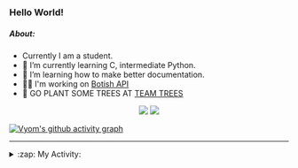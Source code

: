 ### Hello World!

##### About:
- Currently I am a student.
- 🌱 I’m currently learning C, intermediate Python.
- 🌱 I’m learning how to make better documentation.
- 👨‍💻 I'm working on [Botish API](https://github.com/Vyvy-vi/api)
- 🌱 GO PLANT SOME TREES AT [TEAM TREES](https://teamtrees.org/)

<p align="center">
  <a href="https://twitter.com/Vyvy_viM"><img target="_blank" src="https://img.shields.io/badge/twitter%20@Vyvy_viM-0D95E8?style=for-the-badge&logo=twitter&logoColor=white"/></a> 
  <a href="https://vyvy-vi.github.io/portfolio"><img target="_blank" src="https://img.shields.io/badge/-I_love_open_source-green?style=for-the-badge&logo=github&logoColor=black"/></a> 
</p>

[![Vyom's github activity graph](https://activity-graph.herokuapp.com/graph?username=Vyvy-vi)](https://github.com/ashutosh00710/github-readme-activity-graph)

---
<details>
  <summary>:zap: My Activity:</summary>
  
<!--START_SECTION:waka-->
![Code Time](http://img.shields.io/badge/Code%20Time-707%20hrs%2027%20mins-blue)

**I'm a Night 🦉** 

```text
🌞 Morning    54 commits     ██░░░░░░░░░░░░░░░░░░░░░░░   7.62% 
🌆 Daytime    173 commits    ██████░░░░░░░░░░░░░░░░░░░   24.4% 
🌃 Evening    242 commits    ████████░░░░░░░░░░░░░░░░░   34.13% 
🌙 Night      240 commits    ████████░░░░░░░░░░░░░░░░░   33.85%

```
📅 **I'm Most Productive on Sunday** 

```text
Monday       72 commits     ██░░░░░░░░░░░░░░░░░░░░░░░   10.16% 
Tuesday      115 commits    ████░░░░░░░░░░░░░░░░░░░░░   16.22% 
Wednesday    113 commits    ████░░░░░░░░░░░░░░░░░░░░░   15.94% 
Thursday     96 commits     ███░░░░░░░░░░░░░░░░░░░░░░   13.54% 
Friday       79 commits     ██░░░░░░░░░░░░░░░░░░░░░░░   11.14% 
Saturday     83 commits     ███░░░░░░░░░░░░░░░░░░░░░░   11.71% 
Sunday       151 commits    █████░░░░░░░░░░░░░░░░░░░░   21.3%

```


📊 **This Week I Spent My Time On** 

```text
🔥 Editors: 
VS Code                  11 hrs 15 mins      ████████████████████████░   95.94% 
Vim                      28 mins             █░░░░░░░░░░░░░░░░░░░░░░░░   4.06%

🐱‍💻 Projects: 
praise_backend_js        5 hrs 50 mins       ████████████░░░░░░░░░░░░░   49.78% 
onboarding-bot           3 hrs 15 mins       ███████░░░░░░░░░░░░░░░░░░   27.84% 
Unknown Project          1 hr 45 mins        ███░░░░░░░░░░░░░░░░░░░░░░   14.94% 
discord-bot-army         43 mins             █░░░░░░░░░░░░░░░░░░░░░░░░   6.13% 
TEC-welcome-bot          5 mins              ░░░░░░░░░░░░░░░░░░░░░░░░░   0.85%

```


 Last Updated on 05/04/2022 07:04:58 UTC
<!--END_SECTION:waka-->
</details>
